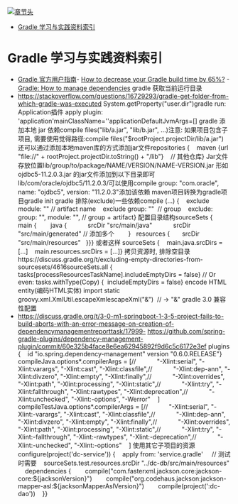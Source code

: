 [![章节头](https://parg.co/UGo)](https://parg.co/b4z) 
 - [Gradle 学习与实践资料索引](#gradle-%E5%AD%A6%E4%B9%A0%E4%B8%8E%E5%AE%9E%E8%B7%B5%E8%B5%84%E6%96%99%E7%B4%A2%E5%BC%95) 

# Gradle 学习与实践资料索引
- [Gradle 官方用户指南](https://docs.gradle.org/current/userguide/userguide.html)- [How to decrease your Gradle build time by 65%?](http://6me.us/QpxUcN) - [Gradle: How to manage dependencies](http://6me.us/RGl3) 
gradle 获取当前运行目录
- https://stackoverflow.com/questions/16729293/gradle-get-folder-from-which-gradle-was-executed
System.getProperty("user.dir")gradle run: Application插件
apply plugin: 'application'mainClassName=''applicationDefaultJvmArgs=[]
gradle 添加本地 jar 依赖compile files("lib/a.jar", "lib/b.jar", ...)注意: 如果项目包含子项目, 需要使用觉得路径:compile files("$rootProject.projectDir/lib/a.jar")
还可以通过添加本地maven库的方式添加jar文件repositories {    maven {url "file://" + rootProject.projectDir.toString() + "/lib"}    // 其他仓库}
Jar文件存放位置lib/group/to/package/NAME/VERSION/NAME-VERSION.jar
形如 ojdbc5-11.2.0.3.jar 的jar文件添加到以下目录即可lib/com/oracle/ojdbc5/11.2.0.3/可以使用compile group: "com.oracle", name: "ojdbc5", version: "11.2.0.3"添加该依赖
maven项目转换为gradle项目gradle init
gradle 排除(exclude)一些依赖compile (...) {    exclude module: "" // artifact name    exclude group: ""  // group    exclude: group: "", module: "", // group + artifact}
配置目录结构sourceSets {    main {        java {            srcDir "src/main/java"            srcDir "src/main/generated" // 添加多个        }   resources {       srcDir "src/main/resources"   }}}
或者这样
sourceSets {    main.java.srcDirs = [...]    main.resources.srcDirs = [...]}
拷贝资源时, 排除空目录https://discuss.gradle.org/t/excluding-empty-directories-from-sourcesets/4616sourceSets.all {  tasks[processResourcesTaskName].includeEmptyDirs = false}
// Or even:
tasks.withType(Copy) {  includeEmptyDirs = false}
encode HTML entity(编码HTML实体)
import static groovy.xml.XmlUtil.escapeXmlescapeXml("&")  // -> "&amp;"
gradle 3.0 兼容性配置
- https://discuss.gradle.org/t/3-0-m1-springboot-1-3-5-project-fails-to-build-aborts-with-an-error-message-on-creation-of-dependencymanagementreporttask/17999- https://github.com/spring-gradle-plugins/dependency-management-plugin/commit/60e325b4face8e6ea62945892f9d6c5c6172e3ef
plugins {    id "io.spring.dependency-management" version "0.6.0.RELEASE"}
    compileJava.options*.compilerArgs = [//            "-Xlint:serial", "-Xlint:varargs", "-Xlint:cast", "-Xlint:classfile",//            "-Xlint:dep-ann", "-Xlint:divzero", "-Xlint:empty", "-Xlint:finally",//            "-Xlint:overrides", "-Xlint:path", "-Xlint:processing", "-Xlint:static",//            "-Xlint:try", "-Xlint:fallthrough", "-Xlint:rawtypes", "-Xlint:deprecation",//            "-Xlint:unchecked", "-Xlint:-options", "-Werror"    ]    compileTestJava.options*.compilerArgs = [//            "-Xlint:serial", "-Xlint:-varargs", "-Xlint:cast", "-Xlint:classfile",//            "-Xlint:dep-ann", "-Xlint:divzero", "-Xlint:empty", "-Xlint:finally",//            "-Xlint:overrides", "-Xlint:path", "-Xlint:processing", "-Xlint:static",//            "-Xlint:try", "-Xlint:-fallthrough", "-Xlint:-rawtypes", "-Xlint:-deprecation",//            "-Xlint:-unchecked", "-Xlint:-options"    ]
使用其它子项目的资源configure(project('dc-service')) {    apply from: 'service.gradle'
    // 测试时需要    sourceSets.test.resources.srcDir "../dc-db/src/main/resources"
    dependencies {        compile("com.fasterxml.jackson.core:jackson-core:${jacksonVersion}")        compile("org.codehaus.jackson:jackson-mapper-asl:${jacksonMapperAslVersion}")        compile(project(':dc-dao'))    }}